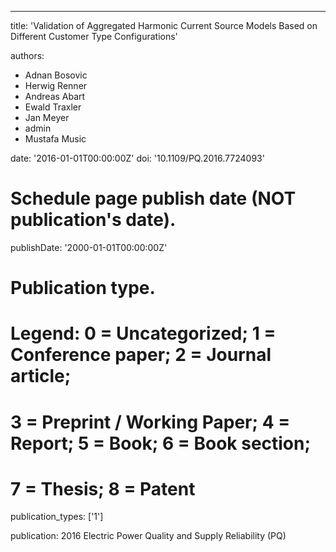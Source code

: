 ---
title: 'Validation of Aggregated Harmonic Current Source Models Based on Different Customer Type Configurations'

authors:
  - Adnan Bosovic
  - Herwig Renner
  - Andreas Abart
  - Ewald Traxler
  - Jan Meyer
  - admin
  - Mustafa Music

date: '2016-01-01T00:00:00Z'
doi: '10.1109/PQ.2016.7724093'

# Schedule page publish date (NOT publication's date).
publishDate: '2000-01-01T00:00:00Z'

# Publication type.
# Legend: 0 = Uncategorized; 1 = Conference paper; 2 = Journal article;
# 3 = Preprint / Working Paper; 4 = Report; 5 = Book; 6 = Book section;
# 7 = Thesis; 8 = Patent
publication_types: ['1']

publication: 2016 Electric Power Quality and Supply Reliability (PQ)
